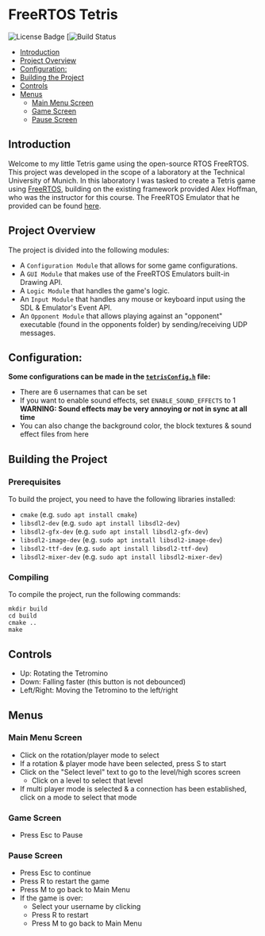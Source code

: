 # FreeRTOS Tetris
![License Badge](https://img.shields.io/github/license/philippkarg/FreeRTOS-Tetris)
[![Build Status](https://img.shields.io/github/workflow/status/philippkarg/FreeRTOS-Tetris/Build%20Application)
- [Introduction](#introduction)
- [Project Overview](#project-overview)
- [Configuration:](#configuration)
- [Building the Project](#building-the-project)
- [Controls](#controls)
- [Menus](#menus)
    - [Main Menu Screen](#main-menu-screen)
    - [Game Screen](#game-screen)
    - [Pause Screen](#pause-screen)

## Introduction
Welcome to my little Tetris game using the open-source RTOS FreeRTOS. This project was developed in the scope of a laboratory at the Technical University of Munich.
In this laboratory I was tasked to create a Tetris game using <a href="https://freertos.org/" target="_blank">FreeRTOS</a>, building on the existing framework provided Alex Hoffman, who was the instructor for this course.
The FreeRTOS Emulator that he provided can be found <a href="https://github.com/alxhoff/FreeRTOS-Emulator" target="_blank">here</a>.

## Project Overview
The project is divided into the following modules:
- A `Configuration Module` that allows for some game configurations.
- A `GUI Module` that makes use of the FreeRTOS Emulators built-in Drawing API.
- A `Logic Module` that handles the game's logic.
- An `Input Module` that handles any mouse or keyboard input using the SDL & Emulator's Event API.
- An `Opponent Module` that allows playing against an "opponent" executable (found in the opponents folder) by sending/receiving UDP messages.

## Configuration:
**Some configurations can be made in the [`tetrisConfig.h`](include/tetrisConfig.h) file:**
* There are 6 usernames that can be set
* If you want to enable sound effects, set `ENABLE_SOUND_EFFECTS` to 1  
**WARNING: Sound effects may be very annoying or not in sync at all time**
* You can also change the background color, the block textures & sound effect files from here

## Building the Project
### Prerequisites
To build the project, you need to have the following libraries installed:
- `cmake` (e.g. `sudo apt install cmake`)
- `libsdl2-dev` (e.g. `sudo apt install libsdl2-dev`)
- `libsdl2-gfx-dev` (e.g. `sudo apt install libsdl2-gfx-dev`)
- `libsdl2-image-dev` (e.g. `sudo apt install libsdl2-image-dev`)
- `libsdl2-ttf-dev` (e.g. `sudo apt install libsdl2-ttf-dev`)
- `libsdl2-mixer-dev` (e.g. `sudo apt install libsdl2-mixer-dev`)

### Compiling
To compile the project, run the following commands:
```
mkdir build
cd build
cmake ..
make
```

## Controls
* Up: Rotating the Tetromino
* Down: Falling faster (this button is not debounced)
* Left/Right: Moving the Tetromino to the left/right

## Menus
### Main Menu Screen
* Click on the rotation/player mode to select
* If a rotation & player mode have been selected, press S to start
* Click on the "Select level" text to go to the level/high scores screen
  * Click on a level to select that level
* If multi player mode is selected & a connection has been established,  
click on a mode to select that mode  

### Game Screen
* Press Esc to Pause  

### Pause Screen
* Press Esc to continue
* Press R to restart the game
* Press M to go back to Main Menu
* If the game is over:
  * Select your username by clicking
  * Press R to restart
  * Press M to go back to Main Menu
